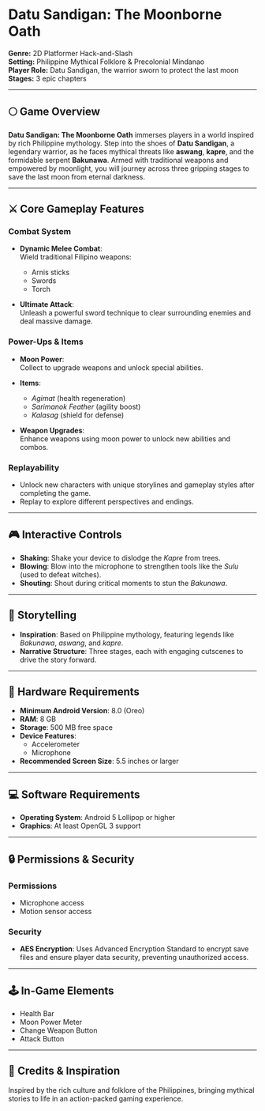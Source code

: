 # Datu Sandigan: The Moonborne Oath

**Genre:** 2D Platformer Hack-and-Slash  
**Setting:** Philippine Mythical Folklore & Precolonial Mindanao  
**Player Role:** Datu Sandigan, the warrior sworn to protect the last moon  
**Stages:** 3 epic chapters  

---

## 🌕 Game Overview

**Datu Sandigan: The Moonborne Oath** immerses players in a world inspired by rich Philippine mythology. Step into the shoes of **Datu Sandigan**, a legendary warrior, as he faces mythical threats like **aswang**, **kapre**, and the formidable serpent **Bakunawa**. Armed with traditional weapons and empowered by moonlight, you will journey across three gripping stages to save the last moon from eternal darkness.

---

## ⚔️ Core Gameplay Features

### Combat System
- **Dynamic Melee Combat**:  
  Wield traditional Filipino weapons:  
  - Arnis sticks  
  - Swords  
  - Torch  

- **Ultimate Attack**:  
  Unleash a powerful sword technique to clear surrounding enemies and deal massive damage.

### Power-Ups & Items
- **Moon Power**:  
  Collect to upgrade weapons and unlock special abilities.
  
- **Items**:  
  - *Agimat* (health regeneration)  
  - *Sarimanok Feather* (agility boost)  
  - *Kalasag* (shield for defense)

- **Weapon Upgrades**:  
  Enhance weapons using moon power to unlock new abilities and combos.

### Replayability
- Unlock new characters with unique storylines and gameplay styles after completing the game.
- Replay to explore different perspectives and endings.

---

## 🎮 Interactive Controls

- **Shaking**: Shake your device to dislodge the *Kapre* from trees.
- **Blowing**: Blow into the microphone to strengthen tools like the *Sulu* (used to defeat witches).
- **Shouting**: Shout during critical moments to stun the *Bakunawa*.

---

## 📖 Storytelling

- **Inspiration**: Based on Philippine mythology, featuring legends like *Bakunawa*, *aswang*, and *kapre*.
- **Narrative Structure**: Three stages, each with engaging cutscenes to drive the story forward.

---

## 📱 Hardware Requirements

- **Minimum Android Version**: 8.0 (Oreo)
- **RAM**: 8 GB
- **Storage**: 500 MB free space
- **Device Features**:  
  - Accelerometer  
  - Microphone  
- **Recommended Screen Size**: 5.5 inches or larger

---

## 💻 Software Requirements

- **Operating System**: Android 5 Lollipop or higher
- **Graphics**: At least OpenGL 3 support

---

## 🔒 Permissions & Security

### Permissions
- Microphone access  
- Motion sensor access  

### Security
- **AES Encryption**: Uses Advanced Encryption Standard to encrypt save files and ensure player data security, preventing unauthorized access.

---

## 🕹️ In-Game Elements

- Health Bar  
- Moon Power Meter  
- Change Weapon Button  
- Attack Button  

---

## 🌙 Credits & Inspiration

Inspired by the rich culture and folklore of the Philippines, bringing mythical stories to life in an action-packed gaming experience.

